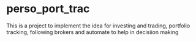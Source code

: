 # perso_port_trac
This is a project to implement the idea for investing and trading, portfolio tracking, following brokers and automate to help in decisiion making
